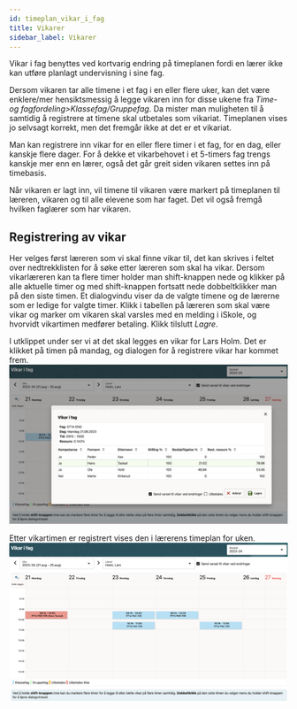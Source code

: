 ```yaml
---
id: timeplan_vikar_i_fag
title: Vikarer
sidebar_label: Vikarer
---
```

Vikar i fag benyttes ved kortvarig endring på timeplanen fordi en lærer ikke kan utføre planlagt undervisning i sine fag. 

Dersom vikaren tar alle timene i et fag i en eller flere uker, kan det være enklere/mer hensiktsmessig å legge vikaren inn for disse ukene fra _Time- og fagfordeling>Klassefag/Gruppefag_. Da mister man muligheten til å samtidig å registrere at timene skal utbetales som vikariat. Timeplanen vises jo selvsagt korrekt, men det fremgår ikke at det er et vikariat. 

Man kan registrere inn vikar for en eller flere timer i et fag, for en dag, eller kanskje flere dager. For å dekke et vikarbehovet i et 5-timers fag trengs kanskje mer enn en lærer, også det går greit siden vikaren settes inn på timebasis.

Når vikaren er lagt inn, vil timene til vikaren være markert på timeplanen til læreren, vikaren og til alle elevene som har faget. Det vil også fremgå hvilken faglærer som har vikaren.

## Registrering av vikar
Her velges først læreren som vi skal finne vikar til, det kan skrives i feltet over nedtrekklisten for å søke etter læreren som skal ha vikar. Dersom  vikarlæreren kan ta flere timer holder man shift-knappen nede og klikker på alle aktuelle timer og med shift-knappen fortsatt nede dobbeltklikker man på den siste timen. Et dialogvindu viser da de valgte timene og de lærerne som er ledige  for valgte timer. Klikk i tabellen på læreren som skal være vikar og marker om vikaren skal varsles med en melding i iSkole, og hvorvidt vikartimen medfører betaling. Klikk tilslutt _Lagre_.

I utklippet under ser vi at det skal legges en vikar for Lars Holm. Det er klikket på timen på mandag, og dialogen for å registrere vikar har kommet frem.
![bilde](/img/tp_vikarer_registrering.png)

Etter vikartimen er registrert vises den i lærerens timeplan for uken.
![bilde](/img/tp_vikarer_timeplan.png)


